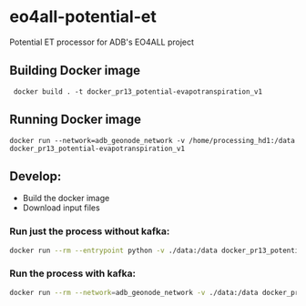 # eo4all-potential-et
 Potential ET processor for ADB's EO4ALL project

## Building Docker image
     docker build . -t docker_pr13_potential-evapotranspiration_v1

## Running Docker image
    docker run --network=adb_geonode_network -v /home/processing_hd1:/data docker_pr13_potential-evapotranspiration_v1

## Develop:
* Build the docker image
* Download input files

### Run just the process without kafka:
```bash
docker run --rm --entrypoint python -v ./data:/data docker_pr13_potential-evapotranspiration_v1 /app/potential_et.py '{"aoi_name": "T50MRV",  "date": "2022-09-11"}'
```

### Run the process with kafka:
```bash
docker run --rm --network=adb_geonode_network -v ./data:/data docker_pr13_potential-evapotranspiration_v1
```
